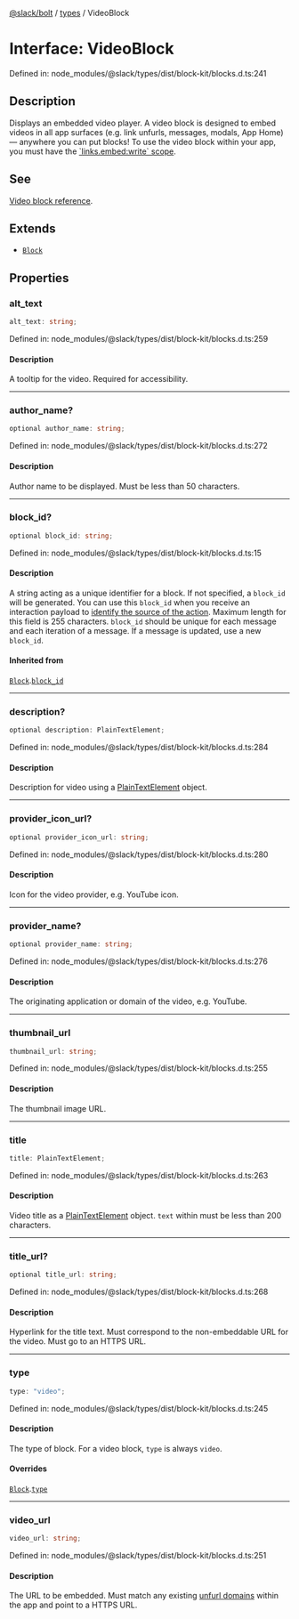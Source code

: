 [@slack/bolt](../../../../index.md) / [types](../index.md) / VideoBlock

# Interface: VideoBlock

Defined in: node\_modules/@slack/types/dist/block-kit/blocks.d.ts:241

## Description

Displays an embedded video player. A video block is designed to embed videos in all app surfaces (e.g.
link unfurls, messages, modals, App Home) — anywhere you can put blocks! To use the video block within your app, you
must have the [\`links.embed:write\` scope](https://api.slack.com/scopes/links.embed:write).

## See

[Video block reference](https://api.slack.com/reference/block-kit/blocks#video).

## Extends

- [`Block`](Block.md)

## Properties

### alt\_text

```ts
alt_text: string;
```

Defined in: node\_modules/@slack/types/dist/block-kit/blocks.d.ts:259

#### Description

A tooltip for the video. Required for accessibility.

***

### author\_name?

```ts
optional author_name: string;
```

Defined in: node\_modules/@slack/types/dist/block-kit/blocks.d.ts:272

#### Description

Author name to be displayed. Must be less than 50 characters.

***

### block\_id?

```ts
optional block_id: string;
```

Defined in: node\_modules/@slack/types/dist/block-kit/blocks.d.ts:15

#### Description

A string acting as a unique identifier for a block. If not specified, a `block_id` will be generated.
You can use this `block_id` when you receive an interaction payload to
[identify the source of the action](https://api.slack.com/interactivity/handling#payloads).
Maximum length for this field is 255 characters. `block_id` should be unique for each message and each iteration of
a message. If a message is updated, use a new `block_id`.

#### Inherited from

[`Block`](Block.md).[`block_id`](Block.md#block_id)

***

### description?

```ts
optional description: PlainTextElement;
```

Defined in: node\_modules/@slack/types/dist/block-kit/blocks.d.ts:284

#### Description

Description for video using a [PlainTextElement](PlainTextElement.md) object.

***

### provider\_icon\_url?

```ts
optional provider_icon_url: string;
```

Defined in: node\_modules/@slack/types/dist/block-kit/blocks.d.ts:280

#### Description

Icon for the video provider, e.g. YouTube icon.

***

### provider\_name?

```ts
optional provider_name: string;
```

Defined in: node\_modules/@slack/types/dist/block-kit/blocks.d.ts:276

#### Description

The originating application or domain of the video, e.g. YouTube.

***

### thumbnail\_url

```ts
thumbnail_url: string;
```

Defined in: node\_modules/@slack/types/dist/block-kit/blocks.d.ts:255

#### Description

The thumbnail image URL.

***

### title

```ts
title: PlainTextElement;
```

Defined in: node\_modules/@slack/types/dist/block-kit/blocks.d.ts:263

#### Description

Video title as a [PlainTextElement](PlainTextElement.md) object. `text` within must be less than 200 characters.

***

### title\_url?

```ts
optional title_url: string;
```

Defined in: node\_modules/@slack/types/dist/block-kit/blocks.d.ts:268

#### Description

Hyperlink for the title text. Must correspond to the non-embeddable URL for the video.
Must go to an HTTPS URL.

***

### type

```ts
type: "video";
```

Defined in: node\_modules/@slack/types/dist/block-kit/blocks.d.ts:245

#### Description

The type of block. For a video block, `type` is always `video`.

#### Overrides

[`Block`](Block.md).[`type`](Block.md#type)

***

### video\_url

```ts
video_url: string;
```

Defined in: node\_modules/@slack/types/dist/block-kit/blocks.d.ts:251

#### Description

The URL to be embedded. Must match any existing
[unfurl domains](https://api.slack.com/reference/messaging/link-unfurling#configuring_domains) within the app
and point to a HTTPS URL.

